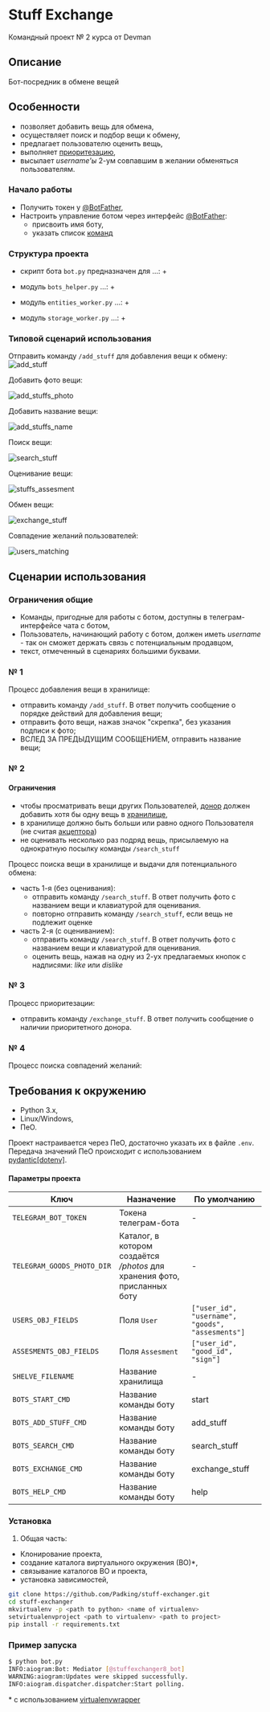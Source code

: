 # Stuff Exchange
Командный проект № 2 курса от Devman

## Описание

Бот-посредник в обмене вещей

## Особенности

* позволяет добавить вещь для обмена,
* осуществляет поиск и подбор вещи к обмену,
* предлагает пользователю оценить вещь,
* выполняет [приоритезацию](https://github.com/Padking/stuff-exchanger/wiki#%D0%9F%D0%BE%D0%BD%D1%8F%D1%82%D0%B8%D1%8F),
* высылает _username'ы_ 2-ум совпавшим в желании обменяться пользователям.

### Начало работы

* Получить токен у [@BotFather](https://t.me/botfather),
* Настроить управление ботом через интерфейс [@BotFather](https://t.me/botfather):
    - присвоить имя боту,
    - указать список [команд](https://github.com/Padking/stuff-exchanger#%D0%BF%D0%B0%D1%80%D0%B0%D0%BC%D0%B5%D1%82%D1%80%D1%8B-%D0%BF%D1%80%D0%BE%D0%B5%D0%BA%D1%82%D0%B0)

### Структура проекта

- скрипт бота `bot.py` предназначен для ...:
    + 

- модуль `bots_helper.py` ...:
    + 

- модуль `entities_worker.py` ...:
    + 

- модуль `storage_worker.py` ...:
    + 

### Типовой сценарий использования

  Отправить команду `/add_stuff` для добавления вещи к обмену:
  ![add_stuff](https://github.com/Padking/stuff-exchanger/blob/master/screenshots/add_stuff.png)
  
  
  Добавить фото вещи:

  ![add_stuffs_photo](https://github.com/Padking/stuff-exchanger/blob/master/screenshots/add_stuffs_photo.png)


  Добавить название вещи:

  ![add_stuffs_name](https://github.com/Padking/stuff-exchanger/blob/master/screenshots/add_stuffs_name.png)
  

  Поиск вещи:

  ![search_stuff](https://github.com/Padking/stuff-exchanger/blob/master/screenshots/search_stuff.png)


  Оценивание вещи:

  ![stuffs_assesment](https://github.com/Padking/stuff-exchanger/blob/master/stuffs_assesment.png)


  Обмен вещи:

  ![exchange_stuff](https://github.com/Padking/stuff-exchanger/blob/master/screenshots/exchange_stuff.png)


  Совпадение желаний пользователей:

  ![users_matching](https://github.com/Padking/stuff-exchanger/blob/master/users_matching.png)


## Сценарии использования

### Ограничения общие
- Команды, пригодные для работы с ботом, доступны в телеграм-интерфейсе чата с ботом,
- Пользователь, начинающий работу с ботом, должен иметь _username_ - так он сможет держать связь с потенциальным продавцом,
- текст, отмеченный в сценариях большими буквами.

### № 1
Процесс добавления вещи в хранилище:
- отправить команду `/add_stuff`. В ответ получить сообщение о порядке действий для добавления вещи;
- отправить фото вещи, нажав значок "скрепка", без указания подписи к фото;
- ВСЛЕД ЗА ПРЕДЫДУЩИМ СООБЩЕНИЕМ, отправить название вещи;

### № 2
#### Ограничения
- чтобы просматривать вещи других Пользователей, [донор](https://github.com/Padking/stuff-exchanger/wiki#%D0%9F%D0%BE%D0%BD%D1%8F%D1%82%D0%B8%D1%8F) должен добавить
    хотя бы одну вещь в [хранилище](https://github.com/Padking/stuff-exchanger/wiki#%D0%9F%D0%BE%D0%BD%D1%8F%D1%82%D0%B8%D1%8F),
- в хранилище должно быть больши или равно одного Пользователя (не считая [акцептора](https://github.com/Padking/stuff-exchanger/wiki#%D0%9F%D0%BE%D0%BD%D1%8F%D1%82%D0%B8%D1%8F))
- не оценивать несколько раз подряд вещь, присылаемую на однократную посылку команды `/search_stuff`

Процесс поиска вещи в хранилище и выдачи для потенциального обмена:
* часть 1-я (без оценивания):
    - отправить команду `/search_stuff`. В ответ получить фото с названием вещи и клавиатурой для оценивания.
    - повторно отправить команду `/search_stuff`, если вещь не подлежит оценке
* часть 2-я (с оцениванием):
    - отправить команду `/search_stuff`. В ответ получить фото с названием вещи и клавиатурой для оценивания.
    - оценить вещь, нажав на одну из 2-ух предлагаемых кнопок с надписями: _like_ или _dislike_

### № 3
Процесс приоритезации:
- отправить команду `/exchange_stuff`. В ответ получить сообщение о наличии приоритетного донора.

### № 4
Процесс поиска совпадений желаний:


## Требования к окружению

* Python 3.x,
* Linux/Windows,
* ПеО.

Проект настраивается через ПеО, достаточно указать их в файле `.env`.
Передача значений ПеО происходит с использованием [pydantic[dotenv]](https://pydantic-docs.helpmanual.io/usage/settings/#dotenv-env-support).

#### Параметры проекта

|       Ключ        |     Назначение     |   По умолчанию   |
|-------------------|------------------|------------------|
|`TELEGRAM_BOT_TOKEN`| Токена телеграм-бота |-|
|`TELEGRAM_GOODS_PHOTO_DIR`| Каталог, в котором создаётся _/photos_ для хранения фото, присланных боту |-|
|`USERS_OBJ_FIELDS`| Поля `User` |`["user_id", "username", "goods", "assesments"]`|
|`ASSESMENTS_OBJ_FIELDS`| Поля `Assesment` |`["user_id", "good_id", "sign"]`|
|`SHELVE_FILENAME`| Название хранилища |-|
|`BOTS_START_CMD`| Название команды боту |start|
|`BOTS_ADD_STUFF_CMD`| Название команды боту |add_stuff|
|`BOTS_SEARCH_CMD`| Название команды боту |search_stuff|
|`BOTS_EXCHANGE_CMD`| Название команды боту |exchange_stuff|
|`BOTS_HELP_CMD`| Название команды боту |help|

### Установка

1. Общая часть:
- Клонирование проекта,
- создание каталога виртуального окружения (ВО)*,
- связывание каталогов ВО и проекта,
- установка зависимостей,
```bash
git clone https://github.com/Padking/stuff-exchanger.git
cd stuff-exchanger
mkvirtualenv -p <path to python> <name of virtualenv>
setvirtualenvproject <path to virtualenv> <path to project>
pip install -r requirements.txt
```

### Пример запуска
```bash
$ python bot.py
INFO:aiogram:Bot: Mediator [@stuffexchanger8_bot]
WARNING:aiogram:Updates were skipped successfully.
INFO:aiogram.dispatcher.dispatcher:Start polling.
```


\* с использованием [virtualenvwrapper](https://virtualenvwrapper.readthedocs.io/en/latest/index.html)
